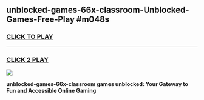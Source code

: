 
## unblocked-games-66x-classroom-Unblocked-Games-Free-Play #m048s
<h3>
<a href="https://us.freeplayer.one?title=unblocked-games-66x-classroom&ref=9M">CLICK TO PLAY</a></h3>
<hr>

<h3>
<a href="https://us.freeplayer.one?title=unblocked-games-66x-classroom&ref=9M">CLICK 2 PLAY</a>
  
</h3>

<a href="https://us.freeplayer.one?title=unblocked-games-66x-classroom&ref=9M"><img src="https://clearcache.store/games.png"></a>


**unblocked-games-66x-classroom games unblocked: Your Gateway to Fun and Accessible Online Gaming**
